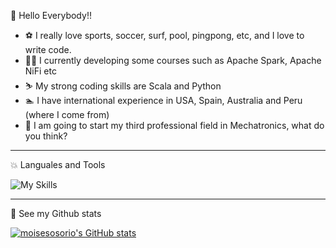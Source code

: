 👋 Hello Everybody!!

- :soccer: I really love sports, soccer, surf, pool, pingpong, etc, and I love to write code.
- :surfing_man: I currently developing some courses such as Apache Spark, Apache NiFi etc
- :skier: My strong coding skills are Scala and Python
- :swimmer: I have international experience in USA, Spain, Australia and Peru (where I come from)
- :tennis: I am going to start my third professional field in Mechatronics, what do you think?

---
 :boom: Languales and Tools

![My Skills](https://skills.thijs.gg/icons?i=py,idea,kubernetes,git,postgres,scala,js,html,docker,angular)

---
:muscle: See my Github stats

[![moisesosorio's GitHub stats](https://github-readme-stats.vercel.app/api?username=moisesosorio&count_private=true&show_icons=true&theme=transparent)](https://github.com/moisesosorio/github-readme-stats)
